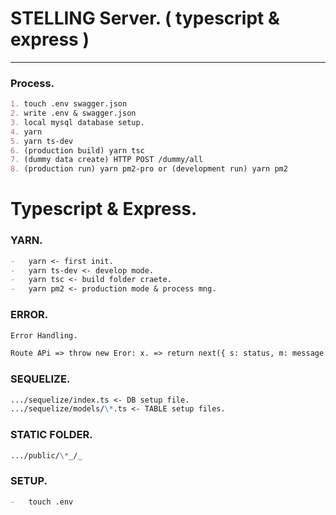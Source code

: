 # STELLING Server. ( typescript & express )
---
### Process.
```md
1. touch .env swagger.json
2. write .env & swagger.json
3. local mysql database setup.
4. yarn
5. yarn ts-dev
6. (production build) yarn tsc
7. (dummy data create) HTTP POST /dummy/all
8. (production run) yarn pm2-pro or (development run) yarn pm2
```

# Typescript & Express.

### YARN.

```md
-   yarn <- first init.
-   yarn ts-dev <- develop mode.
-   yarn tsc <- build folder craete.
-   yarn pm2 <- production mode & process mng.
```

### ERROR.

```md
Error Handling.

Route APi => throw new Eror: x. => return next({ s: status, m: message });
```

### SEQUELIZE.

```md
.../sequelize/index.ts <- DB setup file.
.../sequelize/models/\*.ts <- TABLE setup files.
```

### STATIC FOLDER.

```md
.../public/\*_/_
```

### SETUP.

```md
-   touch .env
```
